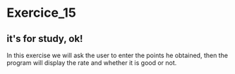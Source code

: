 # Exercice_15
<h2>it's for study, ok!</h2>
In this exercise we will ask the user to enter the points he obtained, then the program will display the rate and whether it is good or not.
